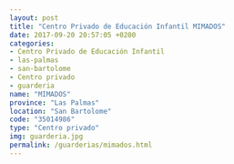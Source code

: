 ```yaml
---
layout: post
title: "Centro Privado de Educación Infantil MIMADOS"
date: 2017-09-20 20:57:05 +0200
categories:
- Centro Privado de Educación Infantil
- las-palmas
- san-bartolome
- Centro privado
- guarderia
name: "MIMADOS"
province: "Las Palmas"
location: "San Bartolome"
code: "35014986"
type: "Centro privado"
img: guarderia.jpg
permalink: /guarderias/mimados.html
---
```

